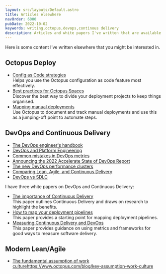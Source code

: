 ```yaml
---
layout: src/layouts/Default.astro
title: Articles elsewhere
navOrder: 6000
pubDate: 2022-10-02
keywords: writing,octopus,devops,continous delivery
description: Articles and white papers I've written that are available elsewhere.
---
```


Here is some content I’ve written elsewhere that you might be interested in.

## Octopus Deploy

- [Config as Code strategies](https://octopus.com/blog/config-as-code-strategies) \
  Helps you use the Octopus configuration as code feature most effectively.
- [Best practices for Octopus Spaces](https://octopus.com/blog/best-practices-spaces) \
  Discover the best way to divide your deployment projects to keep things organised.
- [Mapping manual deployments](https://octopus.com/blog/mapping-manual-deployments) \
  Use Octopus to document and track manual deployments and use this as a jumping-off point to automate steps.

## DevOps and Continuous Delivery

- [The DevOps engineer's handbook](https://octopus.com/devops/)
- [DevOps and Platform Engineering](https://www.octopus.com/blog/devops-platform-engineering)
- [Common mistakes in DevOps metrics](https://www.octopus.com/blog/common-mistakes-devops-metrics)
- [Announcing the 2022 Accelerate State of DevOps Report](https://octopus.com/blog/2022-state-of-devops-report)
- [The new DevOps performance clusters](https://www.octopus.com/blog/new-devops-performance-clusters)
- [Comparing Lean, Agile, and Continuous Delivery](https://www.octopus.com/blog/lean-agile-continuous-delivery)
- [DevOps vs SDLC](https://www.octopus.com/blog/devops-versus-sdlc)

I have three white papers on DevOps and Continuous Delivery:

- [The importance of Continuous Delivery](https://octopus.com/whitepapers/lv-the-importance-of-continuous-delivery) \
  This paper outlines Continuous Delivery and draws on research to highlight the benefits.
- [How to map your deployment pipelines](https://octopus.com/whitepapers/lv-how-to-map-your-deployment-pipeline) \
  This paper provides a starting point for mapping deployment pipelines.
- [Measuring Continuous Delivery and DevOps](https://octopus.com/whitepapers/lv-measuring-continuous-delivery-and-devops) \
  This paper provides guidance on using metrics and frameworks for good ways to measure software delivery.

## Modern Lean/Agile

- [The fundamental assumption of work culture]()https://www.octopus.com/blog/key-assumption-work-culture
